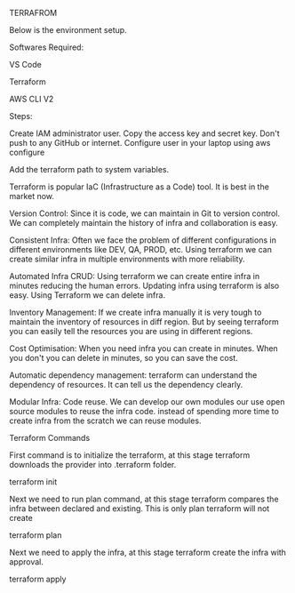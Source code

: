 TERRAFROM

Below is the environment setup.

Softwares Required:

  VS Code

  Terraform

  AWS CLI V2

Steps:

Create IAM administrator user. Copy the access key and secret key. Don't push to any GitHub or internet.
Configure user in your laptop using
aws configure

Add the terraform path to system variables.

Terraform is popular IaC (Infrastructure as a Code) tool. It is best in the market now.

Version Control:
Since it is code, we can maintain in Git to version control. We can completely maintain the history of infra and collaboration is easy.

Consistent Infra:
Often we face the problem of different configurations in different environments like DEV, QA, PROD, etc. Using terraform we can create similar infra in multiple environments with more reliability.

Automated Infra CRUD:
Using terraform we can create entire infra in minutes reducing the human errors. Updating infra using terraform is also easy. Using Terraform we can delete infra.

Inventory Management:
If we create infra manually it is very tough to maintain the inventory of resources in diff region. But by seeing terraform you can easily tell the resources you are using in different regions.

Cost Optimisation:
When you need infra you can create in minutes. When you don't you can delete in minutes, so you can save the cost.

Automatic dependency management:
terraform can understand the dependency of resources. It can tell us the dependency clearly.

Modular Infra:
Code reuse. We can develop our own modules our use open source modules to reuse the infra code. instead of spending more time to create infra from the scratch we can reuse modules.


Terraform Commands

First command is to initialize the terraform, at this stage terraform downloads the provider into .terraform folder.

terraform init

Next we need to run plan command, at this stage terraform compares the infra between declared and existing. This is only plan terraform will not create

terraform plan

Next we need to apply the infra, at this stage terraform create the infra with approval.

terraform apply
